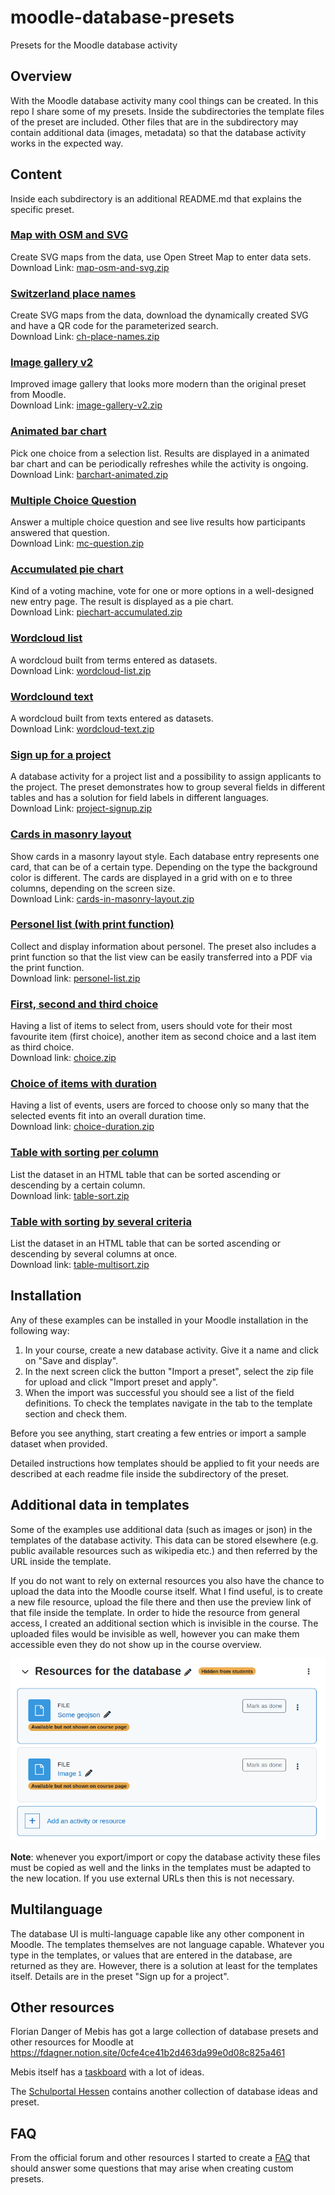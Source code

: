# moodle-database-presets
Presets for the Moodle database activity

## Overview

With the Moodle database activity many cool things can be created. In this repo I share some of my presets.
Inside the subdirectories the template files of the preset are included. Other files that are in the subdirectory
may contain additional data (images, metadata) so that the database activity works in the expected way.

## Content

Inside each subdirectory is an additional README.md that explains the specific preset.

### [Map with OSM and SVG](map-osm-and-svg)

Create SVG maps from the data, use Open Street Map to enter data sets.<br/>
Download Link:
<a href="map-osm-and-svg.zip" download="map-osm-and-svg.zip">map-osm-and-svg.zip</a>

### [Switzerland place names](ch-place-names)

Create SVG maps from the data, download the dynamically created SVG and have a QR code for the parameterized search.<br/>
Download Link:
<a href="ch-place-names.zip" download="ch-place-names.zip">ch-place-names.zip</a>

### [Image gallery v2](image-gallery-v2)

Improved image gallery that looks more modern than the original preset from Moodle.<br/>
Download Link:
<a href="image-gallery-v2.zip" download="image-gallery-v2.zip">image-gallery-v2.zip</a>

### [Animated bar chart](barchart-animated)

Pick one choice from a selection list. Results are displayed in a animated bar chart and can be periodically refreshes while the activity is ongoing.<br/>
Download Link:
<a href="barchart-animated.zip" download="barchart-animated.zip">barchart-animated.zip</a>

### [Multiple Choice Question](mc-question)

Answer a multiple choice question and see live results how participants answered that question.<br/>
Download Link:
<a href="mc-question.zip" download="mc-question.zip">mc-question.zip</a>

### [Accumulated pie chart](piechart-accumulated)

Kind of a voting machine, vote for one or more options in a well-designed new entry page. The result is displayed as a pie chart.<br/>
Download Link:
<a href="piechart-accumulated.zip" download="piechart-accumulated.zip">piechart-accumulated.zip</a>

### [Wordcloud list](wordcloud-list)

A wordcloud built from terms entered as datasets.<br/>
Download Link:
<a href="wordcloud-list.zip" download="wordcloud-list.zip">wordcloud-list.zip</a>

### [Wordclound text](wordcloud-text)

A wordcloud built from texts entered as datasets.<br/>
Download Link:
<a href="wordcloud-text.zip" download="wordcloud-text.zip">wordcloud-text.zip</a>

### [Sign up for a project](project-signup)

A database activity for a project list and a possibility to assign applicants to the
project. The preset demonstrates how to group several fields in different tables and
has a solution for field labels in different languages.<br/>
Download Link:
<a href="project-signup.zip" download="project-signup.zip">project-signup.zip</a>

### [Cards in masonry layout](cards-in-masonry-layout)

Show cards in a masonry layout style. Each database entry represents one card, that can be of
a certain type. Depending on the type the background color is different. The cards are displayed
in a grid with on e to three columns, depending on the screen size.<br/>
Download Link:
<a href="cards-in-masonry-layout.zip" download="cards-in-masonry-layout.zip">cards-in-masonry-layout.zip</a>

### [Personel list (with print function)](personel-list)

Collect and display information about personel. The preset also includes
a print function so that the list view can be easily transferred into a
PDF via the print function.<br/>
Download link:
<a href="personel-list.zip" download="personel-list.zip">personel-list.zip</a>

### [First, second and third choice](choice)

Having a list of items to select from, users should vote for their most favourite item (first choice),
another item as second choice and a last item as third choice.<br/>
Download link:
<a href="choice.zip" download="choice.zip">choice.zip</a>

### [Choice of items with duration](choice-duration)

Having a list of events, users are forced to choose only so many that the selected events fit into
an overall duration time.<br/>
Download link:
<a href="choice-duration.zip" download="choice-duration.zip">choice-duration.zip</a>

### [Table with sorting per column](table-sort)

List the dataset in an HTML table that can be sorted ascending or descending by a certain column.<br/>
Download link:
<a href="table-sort.zip" download="table-sort.zip">table-sort.zip</a>

### [Table with sorting by several criteria](table-multisort)

List the dataset in an HTML table that can be sorted ascending or descending by several columns at once.<br/>
Download link:
<a href="table-multisort.zip" download="table-multisort.zip">table-multisort.zip</a>

## Installation

Any of these examples can be installed in your Moodle installation in the
following way:
1. In your course, create a new database activity. Give it a name and click on "Save and display".
2. In the next screen click the button "Import a preset", select the zip file for upload and click "Import preset and apply".
3. When the import was successful you should see a list of the field definitions.
To check the templates navigate in the tab to the template section and check them.

Before you see anything, start creating a few entries or import a sample dataset when provided.

Detailed instructions how templates should be applied to fit your needs are described
at each readme file inside the subdirectory of the preset.

## Additional data in templates

Some of the examples use additional data (such as images or json) in the templates
of the database activity. This data can be stored elsewhere (e.g. public available resources
such as wikipedia etc.) and then referred by the URL inside the template.

If you do not want to rely on external resources you also have the chance to upload
the data into the Moodle course itself. What I find useful, is to create a new
file resource, upload the file there and then use the preview link of that file inside
the template. In order to hide the resource from general access, I created an
additional section which is invisible in the course. The uploaded files would be
invisible as well, however you can make them accessible even they do not show up
in the course overview.

![Hidden resource files](resources_hidden.png "Hidden resource files")

**Note**: whenever you export/import or copy the database activity these files must
be copied as well and the links in the templates must be adapted to the new location.
If you use external URLs then this is not necessary.

## Multilanguage

The database UI is multi-language capable like any other component in Moodle.
The templates themselves are not language capable. Whatever you type in the templates, or values
that are entered in the database, are returned as they are.
However, there is a solution at least for the templates itself. Details are in the preset
"Sign up for a project".

## Other resources

Florian Danger of Mebis has got a large collection of database presets and other resources for
Moodle at https://fdagner.notion.site/0cfe4ce41b2d463da99e0d08c825a461

Mebis itself has a
[taskboard](https://www.taskcards.de/#/board/a29aa0a2-38bb-4a9a-90e1-4c38ec47f9cc/view?token=8d6e8433-486a-4717-85ee-d721aefcadb1)
with a lot of ideas.

The [Schulportal Hessen](https://mo1300.schule.hessen.de/course/view.php?id=41) contains
another collection of database ideas and preset.

## FAQ

From the official forum and other resources I started to create a [FAQ](FAQ.md)
that should answer some questions that may arise when creating custom presets.
